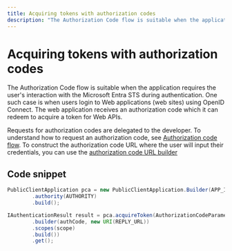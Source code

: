 ```yaml
---
title: Acquiring tokens with authorization codes
description: "The Authorization Code flow is suitable when the application requires the user's interaction with the Microsoft Entra STS during authentication."
---
```


# Acquiring tokens with authorization codes

The Authorization Code flow is suitable when the application requires the user's interaction with the Microsoft Entra STS during authentication. One such case is when users login to Web applications (web sites) using OpenID Connect. The web application receives an authorization code which it can redeem to acquire a token for Web APIs.

Requests for authorization codes are delegated to the developer. To understand how to request an authorization code, see [Authorization code flow](/entra/identity-platform/active-directory-protocols-oauth-code). To construct the authorization code URL where the user will input their credentials, you can use the [authorization code URL builder](../advanced/authorization-code-url-builder.md)

## Code snippet

```java
PublicClientApplication pca = new PublicClientApplication.Builder(APP_ID)
        .authority(AUTHORITY)
        .build();

IAuthenticationResult result = pca.acquireToken(AuthorizationCodeParameters
        .builder(authCode, new URI(REPLY_URL))
        .scopes(scope)
        .build())
        .get();
```
